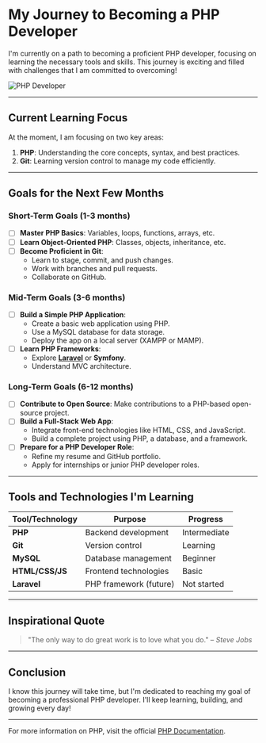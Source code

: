 # My Journey to Becoming a PHP Developer

I'm currently on a path to becoming a proficient PHP developer, focusing 
on learning the necessary tools and skills. This journey is exciting and 
filled with challenges that I am committed to overcoming!

![PHP Developer](https://www.php.net/images/logos/php-logo.svg)

---

## Current Learning Focus

At the moment, I am focusing on two key areas:
1. **PHP**: Understanding the core concepts, syntax, and best practices.
2. **Git**: Learning version control to manage my code efficiently.

---

## Goals for the Next Few Months

### Short-Term Goals (1-3 months)
- [ ] **Master PHP Basics**: Variables, loops, functions, arrays, etc.
- [ ] **Learn Object-Oriented PHP**: Classes, objects, inheritance, etc.
- [ ] **Become Proficient in Git**:
    - Learn to stage, commit, and push changes.
    - Work with branches and pull requests.
    - Collaborate on GitHub.

### Mid-Term Goals (3-6 months)
- [ ] **Build a Simple PHP Application**:
    - Create a basic web application using PHP.
    - Use a MySQL database for data storage.
    - Deploy the app on a local server (XAMPP or MAMP).
- [ ] **Learn PHP Frameworks**:
    - Explore **[Laravel](https://laravel.com/)** or **Symfony**.
    - Understand MVC architecture.

### Long-Term Goals (6-12 months)
- [ ] **Contribute to Open Source**: Make contributions to a PHP-based 
open-source project.
- [ ] **Build a Full-Stack Web App**:
    - Integrate front-end technologies like HTML, CSS, and JavaScript.
    - Build a complete project using PHP, a database, and a framework.
- [ ] **Prepare for a PHP Developer Role**:
    - Refine my resume and GitHub portfolio.
    - Apply for internships or junior PHP developer roles.

---

## Tools and Technologies I'm Learning

| Tool/Technology   | Purpose                  | Progress        |
|-------------------|--------------------------|-----------------|
| **PHP**           | Backend development       | Intermediate    |
| **Git**           | Version control           | Learning        |
| **MySQL**         | Database management       | Beginner        |
| **HTML/CSS/JS**   | Frontend technologies     | Basic           |
| **Laravel**       | PHP framework (future)    | Not started     |

---

## Inspirational Quote

> "The only way to do great work is to love what you do." – *Steve Jobs*

---

## Conclusion

I know this journey will take time, but I'm dedicated to reaching my goal 
of becoming a professional PHP developer. I'll keep learning, building, 
and growing every day!

---

For more information on PHP, visit the official [PHP 
Documentation](https://www.php.net/docs.php).

